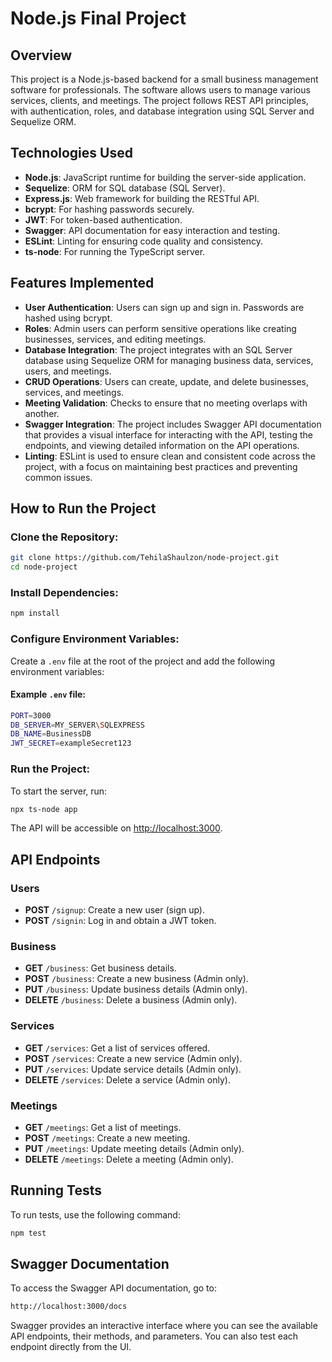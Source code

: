 # Node.js Final Project

## Overview
This project is a Node.js-based backend for a small business management software for professionals. The software allows users to manage various services, clients, and meetings. The project follows REST API principles, with authentication, roles, and database integration using SQL Server and Sequelize ORM.

## Technologies Used
- **Node.js**: JavaScript runtime for building the server-side application.
- **Sequelize**: ORM for SQL database (SQL Server).
- **Express.js**: Web framework for building the RESTful API.
- **bcrypt**: For hashing passwords securely.
- **JWT**: For token-based authentication.
- **Swagger**: API documentation for easy interaction and testing.
- **ESLint**: Linting for ensuring code quality and consistency.
- **ts-node**: For running the TypeScript server.

## Features Implemented
- **User Authentication**: Users can sign up and sign in. Passwords are hashed using bcrypt.
- **Roles**: Admin users can perform sensitive operations like creating businesses, services, and editing meetings.
- **Database Integration**: The project integrates with an SQL Server database using Sequelize ORM for managing business data, services, users, and meetings.
- **CRUD Operations**: Users can create, update, and delete businesses, services, and meetings.
- **Meeting Validation**: Checks to ensure that no meeting overlaps with another.
- **Swagger Integration**: The project includes Swagger API documentation that provides a visual interface for interacting with the API, testing the endpoints, and viewing detailed information on the API operations.
- **Linting**: ESLint is used to ensure clean and consistent code across the project, with a focus on maintaining best practices and preventing common issues.

## How to Run the Project
### Clone the Repository:
```bash
git clone https://github.com/TehilaShaulzon/node-project.git
cd node-project
```

### Install Dependencies:
```bash
npm install
```

### Configure Environment Variables:
Create a `.env` file at the root of the project and add the following environment variables:

#### Example `.env` file:
```bash
PORT=3000
DB_SERVER=MY_SERVER\SQLEXPRESS
DB_NAME=BusinessDB
JWT_SECRET=exampleSecret123
```

### Run the Project:
To start the server, run:
```bash
npx ts-node app
```
The API will be accessible on [http://localhost:3000](http://localhost:3000).

## API Endpoints
### Users
- **POST** `/signup`: Create a new user (sign up).
- **POST** `/signin`: Log in and obtain a JWT token.

### Business
- **GET** `/business`: Get business details.
- **POST** `/business`: Create a new business (Admin only).
- **PUT** `/business`: Update business details (Admin only).
- **DELETE** `/business`: Delete a business (Admin only).

### Services
- **GET** `/services`: Get a list of services offered.
- **POST** `/services`: Create a new service (Admin only).
- **PUT** `/services`: Update service details (Admin only).
- **DELETE** `/services`: Delete a service (Admin only).

### Meetings
- **GET** `/meetings`: Get a list of meetings.
- **POST** `/meetings`: Create a new meeting.
- **PUT** `/meetings`: Update meeting details (Admin only).
- **DELETE** `/meetings`: Delete a meeting (Admin only).

## Running Tests
To run tests, use the following command:
```bash
npm test
```

## Swagger Documentation
To access the Swagger API documentation, go to:
```bash
http://localhost:3000/docs
```
Swagger provides an interactive interface where you can see the available API endpoints, their methods, and parameters. You can also test each endpoint directly from the UI.
